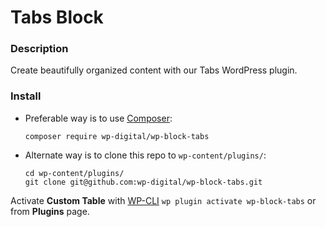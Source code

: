 # Tabs Block

### Description

Create beautifully organized content with our Tabs WordPress plugin.
### Install

- Preferable way is to use [Composer](https://getcomposer.org/):

    ````
    composer require wp-digital/wp-block-tabs
    ````

- Alternate way is to clone this repo to `wp-content/plugins/`:

    ````
    cd wp-content/plugins/
    git clone git@github.com:wp-digital/wp-block-tabs.git
    ````

Activate **Custom Table** with [WP-CLI](https://make.wordpress.org/cli/handbook/)
`wp plugin activate wp-block-tabs` or from **Plugins** page.
